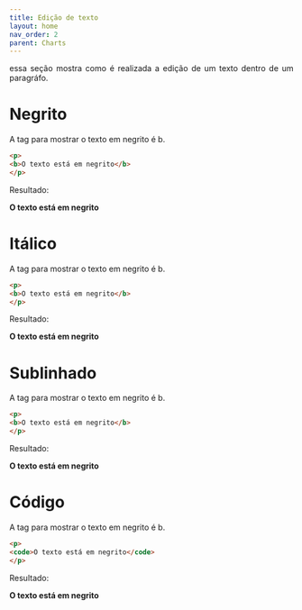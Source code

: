 ```yaml
---
title: Edição de texto
layout: home
nav_order: 2
parent: Charts
---
```


<!--Don't delete ths script-->
<script src = "https://polyfill.io/v3/polyfill.min.js?features=es6"></script>
<script id = "MathJax-script" async src="https://cdn.jsdelivr.net/npm/mathjax@3/es5/tex-mml-chtml.js"></script>
<!--Don't delete ths script-->

<p align = "justify">essa seção mostra como é realizada a edição de um texto dentro de um paragráfo.</p>

<h1>Negrito</h1>

<p align = "justify">A tag para mostrar o texto em negrito é b.</p>

```html
<p>
<b>O texto está em negrito</b>
</p>
```

Resultado:
<p>
<b>O texto está em negrito</b>
</p>

<h1>Itálico</h1>

<p align = "justify">A tag para mostrar o texto em negrito é b.</p>

```html
<p>
<b>O texto está em negrito</b>
</p>
```

Resultado:
<p>
<b>O texto está em negrito</b>
</p>

<h1>Sublinhado</h1>

<p align = "justify">A tag para mostrar o texto em negrito é b.</p>

```html
<p>
<b>O texto está em negrito</b>
</p>
```

Resultado:
<p>
<b>O texto está em negrito</b>
</p>

<h1>Código</h1>

<p align = "justify">A tag para mostrar o texto em negrito é b.</p>

```html
<p>
<code>O texto está em negrito</code>
</p>
```

Resultado:
<p>
<b>O texto está em negrito</b>
</p>
